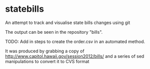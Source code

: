 statebills
==========

An attempt to track and visualise state bills changes using git

The output can be seen in the repository "bills".

TODO: Add in steps to create the order.csv in an automated method.

It was produced by grabbing a copy of http://www.capitol.hawaii.gov/session2012/bills/ and a series of sed manipulations to convert it to CVS format
